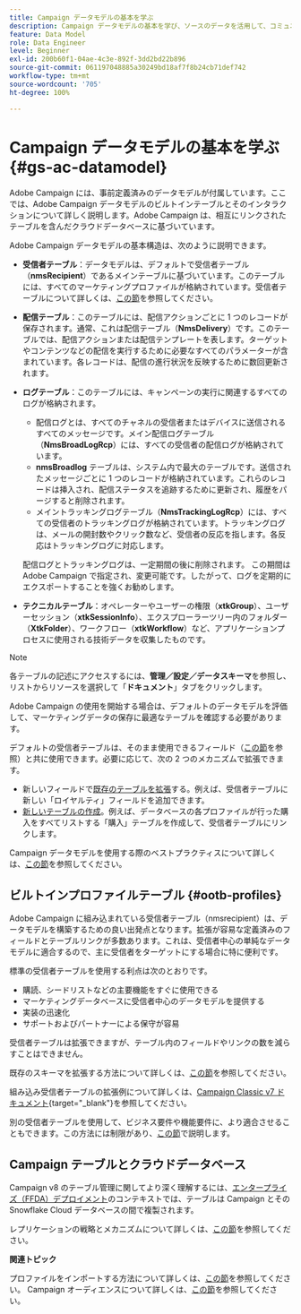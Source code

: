 ```yaml
---
title: Campaign データモデルの基本を学ぶ
description: Campaign データモデルの基本を学び、ソースのデータを活用して、コミュニケーションやマーケティングの成果に役立てます。
feature: Data Model
role: Data Engineer
level: Beginner
exl-id: 200b60f1-04ae-4c3e-892f-3dd2bd22b896
source-git-commit: 061197048885a30249bd18af7f8b24cb71def742
workflow-type: tm+mt
source-wordcount: '705'
ht-degree: 100%

---
```


# Campaign データモデルの基本を学ぶ {#gs-ac-datamodel}

Adobe Campaign には、事前定義済みのデータモデルが付属しています。ここでは、Adobe Campaign データモデルのビルトインテーブルとそのインタラクションについて詳しく説明します。Adobe Campaign は、相互にリンクされたテーブルを含んだクラウドデータベースに基づいています。

Adobe Campaign データモデルの基本構造は、次のように説明できます。

* **受信者テーブル**：データモデルは、デフォルトで受信者テーブル（**nmsRecipient**）であるメインテーブルに基づいています。このテーブルには、すべてのマーケティングプロファイルが格納されています。受信者テーブルについて詳しくは、[この節](#ootb-profiles)を参照してください。

* **配信テーブル**：このテーブルには、配信アクションごとに 1 つのレコードが保存されます。通常、これは配信テーブル（**NmsDelivery**）です。このテーブルでは、配信アクションまたは配信テンプレートを表します。ターゲットやコンテンツなどの配信を実行するために必要なすべてのパラメーターが含まれています。各レコードは、配信の進行状況を反映するために数回更新されます。

* **ログテーブル**：このテーブルには、キャンペーンの実行に関連するすべてのログが格納されます。

   * 配信ログとは、すべてのチャネルの受信者またはデバイスに送信されるすべてのメッセージです。メイン配信ログテーブル（**NmsBroadLogRcp**）には、すべての受信者の配信ログが格納されています。
   * **nmsBroadlog** テーブルは、システム内で最大のテーブルです。送信されたメッセージごとに 1 つのレコードが格納されています。これらのレコードは挿入され、配信ステータスを追跡するために更新され、履歴をパージすると削除されます。
   * メイントラッキングログテーブル（**NmsTrackingLogRcp**）には、すべての受信者のトラッキングログが格納されています。トラッキングログは、メールの開封数やクリック数など、受信者の反応を指します。各反応はトラッキングログに対応します。

  配信ログとトラッキングログは、一定期間の後に削除されます。 この期間は Adobe Campaign で指定され、変更可能です。したがって、ログを定期的にエクスポートすることを強くお勧めします。

* **テクニカルテーブル**：オペレーターやユーザーの権限（**xtkGroup**）、ユーザーセッション（**xtkSessionInfo**）、エクスプローラーツリー内のフォルダー（**XtkFolder**）、ワークフロー（**xtkWorkflow**）など、アプリケーションプロセスに使用される技術データを収集したものです。

>[!NOTE]
>
>各テーブルの記述にアクセスするには、**管理／設定／データスキーマ**&#x200B;を参照し、リストからリソースを選択して「**ドキュメント**」タブをクリックします。

Adobe Campaign の使用を開始する場合は、デフォルトのデータモデルを評価して、マーケティングデータの保存に最適なテーブルを確認する必要があります。

デフォルトの受信者テーブルは、そのまま使用できるフィールド（[この節](#ootb-profiles)を参照）と共に使用できます。必要に応じて、次の 2 つのメカニズムで拡張できます。

* 新しいフィールドで[既存のテーブルを拡張](extend-schema.md)する。例えば、受信者テーブルに新しい「ロイヤルティ」フィールドを追加できます。
* [新しいテーブルの作成](create-schema.md)。例えば、データベースの各プロファイルが行った購入をすべてリストする「購入」テーブルを作成して、受信者テーブルにリンクします。

Campaign データモデルを使用する際のベストプラクティスについて詳しくは、[この節](datamodel-best-practices.md)を参照してください。

## ビルトインプロファイルテーブル {#ootb-profiles}

Adobe Campaign に組み込まれている受信者テーブル（nmsrecipient）は、データモデルを構築するための良い出発点となります。拡張が容易な定義済みのフィールドとテーブルリンクが多数あります。これは、受信者中心の単純なデータモデルに適合するので、主に受信者をターゲットにする場合に特に便利です。

標準の受信者テーブルを使用する利点は次のとおりです。

* 購読、シードリストなどの主要機能をすぐに使用できる
* マーケティングデータベースに受信者中心のデータモデルを提供する
* 実装の迅速化
* サポートおよびパートナーによる保守が容易

受信者テーブルは拡張できますが、テーブル内のフィールドやリンクの数を減らすことはできません。

既存のスキーマを拡張する方法について詳しくは、[この節](extend-schema.md)を参照してください。

組み込み受信者テーブルの拡張例について詳しくは、[Campaign Classic v7 ドキュメント](https://experienceleague.adobe.com/docs/campaign-classic/using/configuring-campaign-classic/editing-schemas/examples-of-schemas-edition.html?lang=ja#extending-a-table){target="_blank"}を参照してください。

別の受信者テーブルを使用して、ビジネス要件や機能要件に、より適合させることもできます。この方法には制限があり、[この節](custom-recipient.md)で説明します。

## Campaign テーブルとクラウドデータベース

Campaign v8 のテーブル管理に関してより深く理解するには、[エンタープライズ（FFDA）デプロイメント](../architecture/enterprise-deployment.md)のコンテキストでは、テーブルは Campaign とその Snowflake Cloud データベースの間で複製されます。

レプリケーションの戦略とメカニズムについて詳しくは、[この節](../architecture/replication.md)を参照してください。

**関連トピック**

プロファイルをインポートする方法について詳しくは、[この節](../start/import.md)を参照してください。
Campaign オーディエンスについて詳しくは、[この節](../start/audiences.md)を参照してください。
